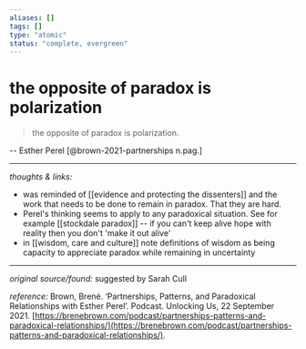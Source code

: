 ```yaml
---
aliases: []
tags: []
type: "atomic"
status: "complete, evergreen"
---
```


# the opposite of paradox is polarization

> the opposite of paradox is polarization.

-- Esther Perel [@brown-2021-partnerships n.pag.]

---

_thoughts & links:_

- was reminded of [[evidence and protecting the dissenters]] and the work that needs to be done to remain in paradox. That they are hard.
- Perel's thinking seems to apply to any paradoxical situation. See for example [[stockdale paradox]] -- if you can't keep alive hope with reality then you don't 'make it out alive'
- in [[wisdom, care and culture]] note definitions of wisdom as being capacity to appreciate paradox while remaining in uncertainty

---

_original source/found:_ suggested by Sarah Cull

_reference:_ Brown, Brené. ‘Partnerships, Patterns, and Paradoxical Relationships with Esther Perel’. Podcast. Unlocking Us, 22 September 2021. [https://brenebrown.com/podcast/partnerships-patterns-and-paradoxical-relationships/](https://brenebrown.com/podcast/partnerships-patterns-and-paradoxical-relationships/).
